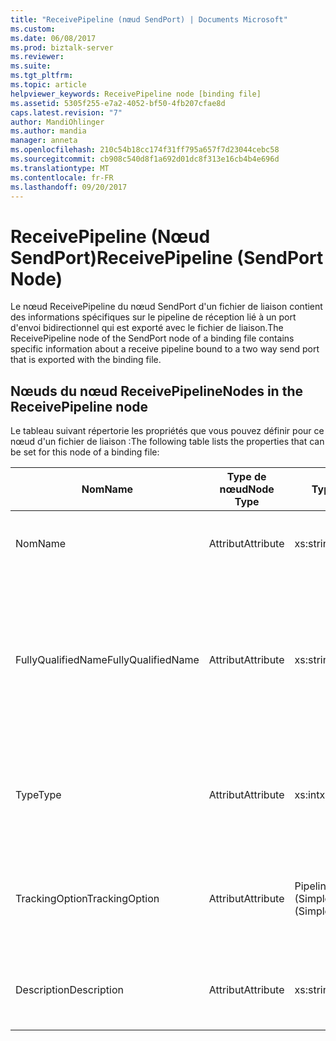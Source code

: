 ```yaml
---
title: "ReceivePipeline (nœud SendPort) | Documents Microsoft"
ms.custom: 
ms.date: 06/08/2017
ms.prod: biztalk-server
ms.reviewer: 
ms.suite: 
ms.tgt_pltfrm: 
ms.topic: article
helpviewer_keywords: ReceivePipeline node [binding file]
ms.assetid: 5305f255-e7a2-4052-bf50-4fb207cfae8d
caps.latest.revision: "7"
author: MandiOhlinger
ms.author: mandia
manager: anneta
ms.openlocfilehash: 210c54b18cc174f31ff795a657f7d23044cebc58
ms.sourcegitcommit: cb908c540d8f1a692d01dc8f313e16cb4b4e696d
ms.translationtype: MT
ms.contentlocale: fr-FR
ms.lasthandoff: 09/20/2017
---
```

# <a name="receivepipeline-sendport-node"></a><span data-ttu-id="6ac5e-102">ReceivePipeline (Nœud SendPort)</span><span class="sxs-lookup"><span data-stu-id="6ac5e-102">ReceivePipeline (SendPort Node)</span></span>
<span data-ttu-id="6ac5e-103">Le nœud ReceivePipeline du nœud SendPort d'un fichier de liaison contient des informations spécifiques sur le pipeline de réception lié à un port d'envoi bidirectionnel qui est exporté avec le fichier de liaison.</span><span class="sxs-lookup"><span data-stu-id="6ac5e-103">The ReceivePipeline node of the SendPort node of a binding file contains specific information about a receive pipeline bound to a two way send port that is exported with the binding file.</span></span>  
  
## <a name="nodes-in-the-receivepipeline-node"></a><span data-ttu-id="6ac5e-104">Nœuds du nœud ReceivePipeline</span><span class="sxs-lookup"><span data-stu-id="6ac5e-104">Nodes in the ReceivePipeline node</span></span>  
 <span data-ttu-id="6ac5e-105">Le tableau suivant répertorie les propriétés que vous pouvez définir pour ce nœud d'un fichier de liaison :</span><span class="sxs-lookup"><span data-stu-id="6ac5e-105">The following table lists the properties that can be set for this node of a binding file:</span></span>  
  
|<span data-ttu-id="6ac5e-106">**Nom**</span><span class="sxs-lookup"><span data-stu-id="6ac5e-106">**Name**</span></span>|<span data-ttu-id="6ac5e-107">**Type de nœud**</span><span class="sxs-lookup"><span data-stu-id="6ac5e-107">**Node Type**</span></span>|<span data-ttu-id="6ac5e-108">**Type de données**</span><span class="sxs-lookup"><span data-stu-id="6ac5e-108">**Data Type**</span></span>|<span data-ttu-id="6ac5e-109">**Description**</span><span class="sxs-lookup"><span data-stu-id="6ac5e-109">**Description**</span></span>|<span data-ttu-id="6ac5e-110">**Restrictions**</span><span class="sxs-lookup"><span data-stu-id="6ac5e-110">**Restrictions**</span></span>|<span data-ttu-id="6ac5e-111">**Commentaires**</span><span class="sxs-lookup"><span data-stu-id="6ac5e-111">**Comments**</span></span>|  
|--------------|-------------------|-------------------|---------------------|----------------------|------------------|  
|<span data-ttu-id="6ac5e-112">Nom</span><span class="sxs-lookup"><span data-stu-id="6ac5e-112">Name</span></span>|<span data-ttu-id="6ac5e-113">Attribut</span><span class="sxs-lookup"><span data-stu-id="6ac5e-113">Attribute</span></span>|<span data-ttu-id="6ac5e-114">xs:string</span><span class="sxs-lookup"><span data-stu-id="6ac5e-114">xs:string</span></span>|<span data-ttu-id="6ac5e-115">Indique le nom du pipeline d'envoi.</span><span class="sxs-lookup"><span data-stu-id="6ac5e-115">Specifies the name of the send pipeline.</span></span>|<span data-ttu-id="6ac5e-116">Facultatif</span><span class="sxs-lookup"><span data-stu-id="6ac5e-116">Not required</span></span>|<span data-ttu-id="6ac5e-117">Valeur par défaut : vide</span><span class="sxs-lookup"><span data-stu-id="6ac5e-117">Default value: empty</span></span>|  
|<span data-ttu-id="6ac5e-118">FullyQualifiedName</span><span class="sxs-lookup"><span data-stu-id="6ac5e-118">FullyQualifiedName</span></span>|<span data-ttu-id="6ac5e-119">Attribut</span><span class="sxs-lookup"><span data-stu-id="6ac5e-119">Attribute</span></span>|<span data-ttu-id="6ac5e-120">xs:string</span><span class="sxs-lookup"><span data-stu-id="6ac5e-120">xs:string</span></span>|<span data-ttu-id="6ac5e-121">Spécifie le nom qualifié complet du pipeline, qui inclut le nom de l’assembly que le pipeline a été déployé dans le cadre de.</span><span class="sxs-lookup"><span data-stu-id="6ac5e-121">Specifies the fully qualified name of the pipeline, which includes the name of the assembly that the pipeline was deployed as a part of.</span></span>|<span data-ttu-id="6ac5e-122">Facultatif</span><span class="sxs-lookup"><span data-stu-id="6ac5e-122">Not required</span></span>|<span data-ttu-id="6ac5e-123">Valeur par défaut : vide</span><span class="sxs-lookup"><span data-stu-id="6ac5e-123">Default value: empty</span></span>|  
|<span data-ttu-id="6ac5e-124">Type</span><span class="sxs-lookup"><span data-stu-id="6ac5e-124">Type</span></span>|<span data-ttu-id="6ac5e-125">Attribut</span><span class="sxs-lookup"><span data-stu-id="6ac5e-125">Attribute</span></span>|<span data-ttu-id="6ac5e-126">xs:int</span><span class="sxs-lookup"><span data-stu-id="6ac5e-126">xs:int</span></span>|<span data-ttu-id="6ac5e-127">Indique le type du pipeline.</span><span class="sxs-lookup"><span data-stu-id="6ac5e-127">Specifies the type of pipeline.</span></span>|<span data-ttu-id="6ac5e-128">Requis</span><span class="sxs-lookup"><span data-stu-id="6ac5e-128">Required</span></span>|<span data-ttu-id="6ac5e-129">Valeur par défaut : Aucun</span><span class="sxs-lookup"><span data-stu-id="6ac5e-129">Default value: none</span></span><br /><br /> <span data-ttu-id="6ac5e-130">Les valeurs possibles sont présentées dans l'énumération</span><span class="sxs-lookup"><span data-stu-id="6ac5e-130">Possible values are documented in the</span></span><br /><br /> <span data-ttu-id="6ac5e-131">[Microsoft.BizTalk.ExplorerOM.PipelineType](http://msdn.microsoft.com/library/microsoft.biztalk.explorerom.pipelinetype.aspx) énumération.</span><span class="sxs-lookup"><span data-stu-id="6ac5e-131">[Microsoft.BizTalk.ExplorerOM.PipelineType](http://msdn.microsoft.com/library/microsoft.biztalk.explorerom.pipelinetype.aspx) enumeration.</span></span>|  
|<span data-ttu-id="6ac5e-132">TrackingOption</span><span class="sxs-lookup"><span data-stu-id="6ac5e-132">TrackingOption</span></span>|<span data-ttu-id="6ac5e-133">Attribut</span><span class="sxs-lookup"><span data-stu-id="6ac5e-133">Attribute</span></span>|<span data-ttu-id="6ac5e-134">PipelineTrackingTypes (SimpleType)</span><span class="sxs-lookup"><span data-stu-id="6ac5e-134">PipelineTrackingTypes (SimpleType)</span></span>|<span data-ttu-id="6ac5e-135">Spécifie les options de suivi pour le pipeline.</span><span class="sxs-lookup"><span data-stu-id="6ac5e-135">Specifies the tracking options for the pipeline.</span></span>|<span data-ttu-id="6ac5e-136">Requis</span><span class="sxs-lookup"><span data-stu-id="6ac5e-136">Required</span></span>|<span data-ttu-id="6ac5e-137">Valeur par défaut : Aucun</span><span class="sxs-lookup"><span data-stu-id="6ac5e-137">Default value: none</span></span><br /><br /> <span data-ttu-id="6ac5e-138">Les valeurs possibles sont documentées dans l'énumération [Microsoft.BizTalk.ExplorerOM.PipelineTrackingTypes](http://msdn.microsoft.com/library/microsoft.biztalk.explorerom.pipelinetrackingtypes.aspx) .</span><span class="sxs-lookup"><span data-stu-id="6ac5e-138">Possible values are documented in the [Microsoft.BizTalk.ExplorerOM.PipelineTrackingTypes](http://msdn.microsoft.com/library/microsoft.biztalk.explorerom.pipelinetrackingtypes.aspx) enumeration.</span></span>|  
|<span data-ttu-id="6ac5e-139">Description</span><span class="sxs-lookup"><span data-stu-id="6ac5e-139">Description</span></span>|<span data-ttu-id="6ac5e-140">Attribut</span><span class="sxs-lookup"><span data-stu-id="6ac5e-140">Attribute</span></span>|<span data-ttu-id="6ac5e-141">xs:string</span><span class="sxs-lookup"><span data-stu-id="6ac5e-141">xs:string</span></span>|<span data-ttu-id="6ac5e-142">Spécifie une description pour le pipeline d'envoi.</span><span class="sxs-lookup"><span data-stu-id="6ac5e-142">Specifies a description for the send pipeline.</span></span>|<span data-ttu-id="6ac5e-143">Facultatif</span><span class="sxs-lookup"><span data-stu-id="6ac5e-143">Not required</span></span>|<span data-ttu-id="6ac5e-144">Valeur par défaut : vide</span><span class="sxs-lookup"><span data-stu-id="6ac5e-144">Default value: empty</span></span>|